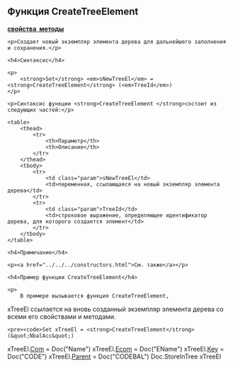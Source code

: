 ﻿<html>
<head>
    <title>CreateTreeElement</title>
    <link rel="stylesheet" href="../../../../common.css" />
</head>

<body>
    <h2>Функция CreateTreeElement</h2>
    <p><a href="../../AsTreeElement.html"><strong>свойства&nbsp;&nbsp;методы</strong></a></p>

    <p>Создает новый экземпляр элемента дерева для дальнейшего заполнения и сохранения.</p>

    <h4>Синтаксис</h4>

    <p>
        <strong>Set</strong> <em>sNewTreeEl</em> = <strong>CreateTreeElement</strong> (<em>TreeId</em>)
    </p>

    <p>Синтаксис функции <strong>CreateTreeElement </strong>состоит из следующих частей:</p>

    <table>
        <thead>
            <tr>
                <th>Параметр</th>
                <th>Описание</th>
            </tr>
        </thead>
        <tbody>
            <tr>
                <td class="param">sNewTreeEl</td>
                <td>переменная, ссылающаяся на новый экземпляр элемента дерева</td>
            </tr>
            <tr>
                <td class="param">TreeId</td>
                <td>строковое выражение, определяющее идентификатор дерева, для которого создается элемент</td>
            </tr>
        </tbody>
    </table>

    <h4>Примечание</h4>

    <p><a href="../../../constructors.html">См. также</a></p>

    <h4>Пример функции CreateTreeElement</h4>

    <p>
        В примере вызывается функция CreateTreeElement, 
xTreeEl ссылается на вновь созданный экземпляр элемента дерева со всеми его 
свойствами и методами. 
    </p>

    <pre><code>Set xTreeEl = <strong>CreateTreeElement</strong>(&quot;NbalAcc&quot;)
xTreeEl.<a href="../../AsTreeElement/Com.html">Com</a> = Doc(&quot;Name&quot;)
xTreeEl.<a href="../../AsTreeElement/ECom.html">Ecom</a> = Doc(&quot;EName&quot;)
xTreeEl.<a href="../../AsTreeElement/Key.html">Key</a> = Doc(&quot;CODE&quot;)
xTreeEl.<a href="../../AsTreeElement/Parent.html">Parent</a> = Doc(&quot;CODEBAL&quot;)
Doc.StoreInTree xTreeEl</code></pre>
</body>
</html>
